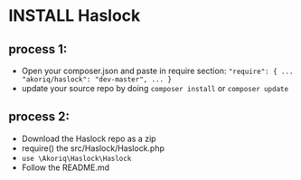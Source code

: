 INSTALL Haslock
============================

process 1:
-------------
* Open your composer.json and paste in require section:
`
"require": {
	...
	"akoriq/haslock": "dev-master",
	...
}
`
* update your source repo by doing `composer install` or `composer update`

process 2:
-------------
* Download the Haslock repo as a zip 
* require() the src/Haslock/Haslock.php
* `use \Akoriq\Haslock\Haslock`
* Follow the README.md
